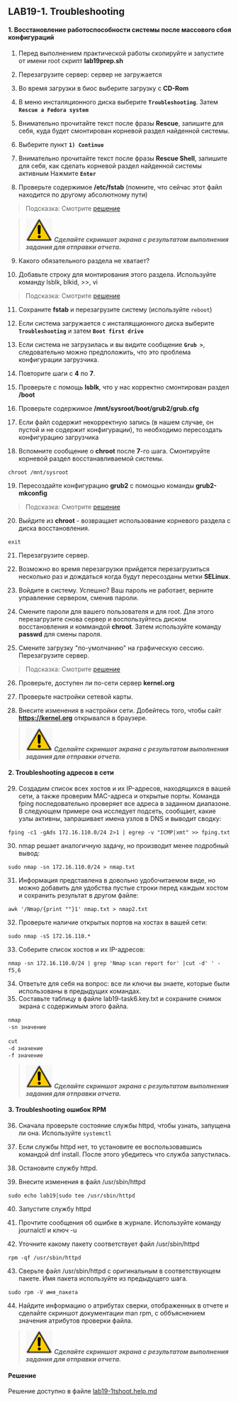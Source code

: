 ## LAB19-1. Troubleshooting

#### 1. Восстановление работоспособности системы после массового сбоя конфигураций
1. Перед выполнением практической работы скопируйте и запустите от имени root скрипт **lab19prep.sh**

2. Перезагрузите сервер: сервер не загружается

3. Во время загрузки в биос выберите загрузку с **CD-Rom**

4. В меню инсталяционного диска выберите **`Troubleshooting`**. Затем **`Rescue a Fedora system`**

5. Внимательно прочитайте текст после фразы **Rescue**, запишите для себя, куда будет смонтирован корневой раздел найденной системы.

6. Выберите пункт **`1) Continue`**

7. Внимательно прочитайте текст после фразы **Rescue Shell**, запишите для себя, как сделать корневой раздел найденной системы активным
Нажмите **`Enter`**

8. Проверьте содержимое **/etc/fstab** (помните, что сейчас этот файл находится по другому абсолютному пути)
> Подсказка: Смотрите [решение](#Решение)

>![Screenshot](../img/scr.png)
***Cделайте скриншот экрана c результатом выполнения задания для отправки отчета.***

9. Какого обязательного раздела не хватает?

10. Добавьте строку для монтирования этого раздела. Используйте команду lsblk, blkid, >>, vi
> Подсказка: Смотрите [решение](#Решение)

11. Сохраните **fstab** и перезагрузите систему (используйте `reboot`)

12. Если система загружается с инсталяцционного диска выберите **`Troubleshooting`** и затем **`Boot first drive`**

13. Если система не загрузилась и вы видите сообщение  **`Grub >`**, следовательно можно предположить, что это проблема конфигурации загрузчика.

14. Повторите шаги с **4** по **7**.

15. Проверьте с помощь **lsblk**, что у нас корректно смонтирован раздел **/boot**

16. Проверьте содержимое **/mnt/sysroot/boot/grub2/grub.cfg**

17. Если файл содержит некорректную запись (в нашем случае, он пустой и не содержит конфигурации), то необходимо пересоздать конфигурацию загрузчика

18. Вспомните сообщение о **chroot** после **7**-го шага. Смонтируйте корневой раздел восстанавливаемой системы.
```
chroot /mnt/sysroot
```
19. Пересоздайте конфигурацию **grub2** c помощью команды **grub2-mkconfig**
> Подсказка: Смотрите [решение](#Решение)

20. Выйдите из **chroot** - возвращает использование корневого раздела с диска восстановления.
```
exit
```
21. Перезагрузите сервер.

22. Возможно во время перезагрузки прийдется перезагрузиться несколько раз и дождаться когда будут пересозданы метки **SELinux**.

23. Войдите в систему. Успешно? Ваш пароль не работает, верните управление сервером, сменив пароли.

24. Смените пароли для вашего пользователя и для root. Для этого перезагрузите снова сервер и воспользуйтесь диском восстановления и коммандой **chroot**. Затем используйте команду **passwd** для смены пароля.

25. Смените загрузку "по-умолчанию" на графическую сессию. Перезагрузите сервер.
> Подсказка: Смотрите [решение](#Решение)

26. Проверьте, доступен ли по-сети сервер **kernel.org**

27. Проверьте настройки сетевой карты.

28. Внесите изменения в настройки сети. Добейтесь того, чтобы сайт **https://kernel.org** открывался в браузере.
>![Screenshot](../img/scr.png)
***Cделайте скриншот экрана c результатом выполнения задания для отправки отчета.***

#### 2. Troubleshooting адресов в сети
29. Создадим список всех хостов и их IP-адресов, находящихся в вашей сети, а также проверим MAC-адреса и открытые порты.
Команда fping последовательно проверяет все адреса в заданном диапазоне. В следующем примере она исследует подсеть, сообщает, какие узлы активны, запрашивает имена узлов в DNS и выводит сводку:
```
fping -c1 -gAds 172.16.110.0/24 2>1 | egrep -v "ICMP|xmt" >> fping.txt
```

30. nmap решает аналогичную задачу, но производит менее подробный вывод:
```
sudo nmap -sn 172.16.110.0/24 > nmap.txt
```

31. Информация представлена в довольно удобочитаемом виде, но можно добавить для удобства пустые строки перед каждым хостом и сохранить результат в другом файле:
```
awk '/Nmap/{print ""}1' nmap.txt > nmap2.txt
```

32. Проверьте наличие открытых портов на хостах в вашей сети:
```
sudo nmap -sS 172.16.110.*
```

33. Соберите список хостов и их IP-адресов:
```
nmap -sn 172.16.110.0/24 | grep 'Nmap scan report for' |cut -d' ' -f5,6
```

34. Ответьте для себя на вопрос: все ли ключи вы знаете, которые были использованы в предыдущих командах.
35. Составьте таблицу в файле lab19-task6.key.txt и сохраните снимок экрана с содержимым этого файла.
```
nmap
-sn значение

cut
-d значение
-f значение
```
>![Screenshot](../img/scr.png)
***Cделайте скриншот экрана c результатом выполнения задания для отправки отчета.***


#### 3. Troubleshooting ошибок RPM

36. Сначала проверьте состояние службы httpd, чтобы узнать, запущена ли она. Используйте `systemctl`

37. Если службы httpd нет, то установите ее воспользовавшись командой dnf install. После этого убедитесь что служба запустилась.

38. Остановите службу httpd.

39. Внесите изменения в файл /usr/sbin/httpd
```
sudo echo lab19|sudo tee /usr/sbin/httpd
```
40. Запустите службу httpd

41. Прочтите сообщения об ошибке в журнале. Используйте команду journalctl и ключ -u

42. Уточните какому пакету соответствует файл /usr/sbin/httpd
```
rpm -qf /usr/sbin/httpd
```

43. Сверьте файл /usr/sbin/httpd с оригинальным в соответствующем пакете. Имя пакета используйте из предыдущего шага.
```
sudo rpm -V имя_пакета
```

44. Найдите информацию о атрибутах сверки, отображенных в отчете и сделайте скриншот документации man rpm, с оббъяснением значения атрибутов проверки файла.
>![Screenshot](../img/scr.png)
***Cделайте скриншот экрана c результатом выполнения задания для отправки отчета.***

#### Решение
Решение доступно в файле  [lab19-1tshoot.help.md](lab19-1.tshoot.help.md)